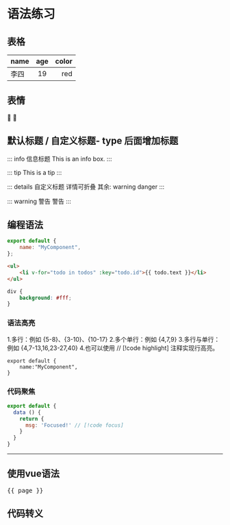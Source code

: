 # 语法练习

## 表格

| name | age | color |
| ---- | :-: | ----: |
| 李四 | 19  |   red |

## 表情

:tada: :100:

## 默认标题 / 自定义标题- type 后面增加标题

::: info
信息标题 This is an info box.
:::

::: tip
This is a tip
:::

::: details 自定义标题
详情可折叠
其余: warning danger
:::

::: warning 警告
警告
:::

## 编程语法

```js
export default {
	name: "MyComponent",
};
```

```html
<ul>
	<li v-for="todo in todos" :key="todo.id">{{ todo.text }}</li>
</ul>
```

```css
div {
	background: #fff;
}
```

### 语法高亮

1.多行：例如 {5-8}、{3-10}、{10-17}
2.多个单行：例如 {4,7,9}
3.多行与单行：例如 {4,7-13,16,23-27,40}
4.也可以使用 // [!code highlight] 注释实现行高亮。

```js{2}
export default {
    name:"MyComponent",
}
```

### 代码聚焦
```js
export default {
  data () {
    return {
      msg: 'Focused!' // [!code focus]
    }
  }
}
```
---

## 使用vue语法

<!-- <script setup>
import { ref } from 'vue'

const count = ref(0)
</script>

## Markdown Content

The count is: {{ count }}

<button :class="$style.button" @click="count++">Increment</button>

<style module>
.button {
  color: red;
  font-weight: bold;
}
</style> -->

<script setup>
import { useData } from 'vitepress'

const { page } = useData()
</script>

<pre>{{ page }}</pre>

## 代码转义

